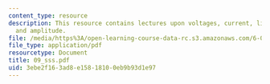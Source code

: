 ```yaml
---
content_type: resource
description: This resource contains lectures upon voltages, current, linear circuit
  and amplitude.
file: /media/https%3A/open-learning-course-data-rc.s3.amazonaws.com/6-071j-introduction-to-electronics-signals-and-measurement-spring-2006/3ebe2f163ad8e15818100eb9b93d1e97_09_sss.pdf
file_type: application/pdf
resourcetype: Document
title: 09_sss.pdf
uid: 3ebe2f16-3ad8-e158-1810-0eb9b93d1e97
---
```

